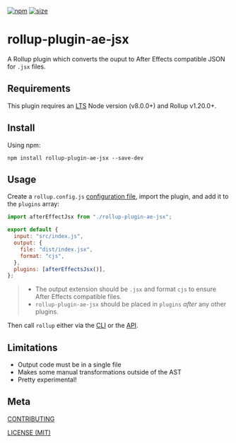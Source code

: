[npm]: https://img.shields.io/npm/v/rollup-plugin-ae-jsx
[npm-url]: https://www.npmjs.com/package/rollup-plugin-ae-jsx
[size]: https://packagephobia.now.sh/badge?p=rollup-plugin-ae-jsx
[size-url]: https://packagephobia.now.sh/result?prollup-plugin-ae-jsx

[![npm][npm]][npm-url]
[![size][size]][size-url]

# rollup-plugin-ae-jsx

A Rollup plugin which converts the ouput to After Effects compatible JSON for `.jsx` files.

## Requirements

This plugin requires an [LTS](https://github.com/nodejs/Release) Node version (v8.0.0+) and Rollup v1.20.0+.

## Install

Using npm:

```console
npm install rollup-plugin-ae-jsx --save-dev
```

## Usage

Create a `rollup.config.js` [configuration file](https://www.rollupjs.org/guide/en/#configuration-files), import the plugin, and add it to the `plugins` array:

```js
import afterEffectJsx from "./rollup-plugin-ae-jsx";

export default {
  input: "src/index.js",
  output: {
    file: "dist/index.jsx",
    format: "cjs",
  },
  plugins: [afterEffectsJsx()],
};
```

> - The output extension should be `.jsx` and format `cjs` to ensure After Effects compatible files.
> - `rollup-plugin-ae-jsx` should be placed in `plugins` _after_ any other plugins.

Then call `rollup` either via the [CLI](https://www.rollupjs.org/guide/en/#command-line-reference) or the [API](https://www.rollupjs.org/guide/en/#javascript-api).

## Limitations

- Output code must be in a single file
- Makes some manual transformations outside of the AST
- Pretty experimental!

## Meta

[CONTRIBUTING](/.github/CONTRIBUTING.md)

[LICENSE (MIT)](/LICENSE)
